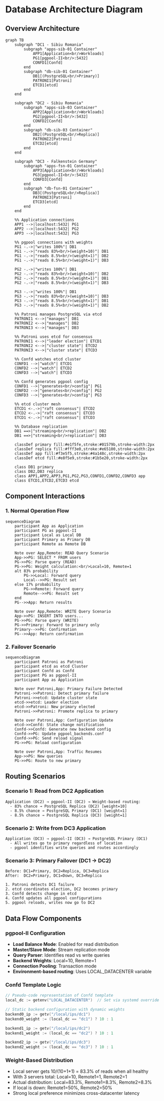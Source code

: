 # Database Architecture Diagram

## Overview Architecture

```mermaid
graph TB
    subgraph "DC1 - Sibiu Romania"
        subgraph "apps-sib-01 Container"
            APP1[Application<br/>Workloads]
            PG1[pgpool-II<br/>:5432]
            CONFD1[Confd]
        end
        subgraph "db-sib-01 Container"
            DB1[(PostgreSQL<br/>Primary)]
            PATRONI1[Patroni]
            ETCD1[etcd]
        end
    end
    
    subgraph "DC2 - Sibiu Romania"
        subgraph "apps-sib-03 Container"
            APP2[Application<br/>Workloads]
            PG2[pgpool-II<br/>:5432]
            CONFD2[Confd]
        end
        subgraph "db-sib-03 Container"
            DB2[(PostgreSQL<br/>Replica)]
            PATRONI2[Patroni]
            ETCD2[etcd]
        end
    end
    
    subgraph "DC3 - Falkenstein Germany"
        subgraph "apps-fsn-01 Container"
            APP3[Application<br/>Workloads]
            PG3[pgpool-II<br/>:5432]
            CONFD3[Confd]
        end
        subgraph "db-fsn-01 Container"
            DB3[(PostgreSQL<br/>Replica)]
            PATRONI3[Patroni]
            ETCD3[etcd]
        end
    end
    
    %% Application connections
    APP1 -->|localhost:5432| PG1
    APP2 -->|localhost:5432| PG2
    APP3 -->|localhost:5432| PG3
    
    %% pgpool connections with weights
    PG1 -.->|"writes 100%"| DB1
    PG1 -.->|"reads 83%<br/>(weight=10)"| DB1
    PG1 -.->|"reads 8.5%<br/>(weight=1)"| DB2
    PG1 -.->|"reads 8.5%<br/>(weight=1)"| DB3
    
    PG2 -.->|"writes 100%"| DB1
    PG2 -.->|"reads 83%<br/>(weight=10)"| DB2
    PG2 -.->|"reads 8.5%<br/>(weight=1)"| DB1
    PG2 -.->|"reads 8.5%<br/>(weight=1)"| DB3
    
    PG3 -.->|"writes 100%"| DB1
    PG3 -.->|"reads 83%<br/>(weight=10)"| DB3
    PG3 -.->|"reads 8.5%<br/>(weight=1)"| DB1
    PG3 -.->|"reads 8.5%<br/>(weight=1)"| DB2
    
    %% Patroni manages PostgreSQL via etcd
    PATRONI1 <-->|"manages"| DB1
    PATRONI2 <-->|"manages"| DB2
    PATRONI3 <-->|"manages"| DB3
    
    %% Patroni uses etcd for consensus
    PATRONI1 <-->|"leader election"| ETCD1
    PATRONI2 <-->|"cluster state"| ETCD2
    PATRONI3 <-->|"cluster state"| ETCD3
    
    %% Confd watches etcd cluster
    CONFD1 -->|"watch"| ETCD1
    CONFD2 -->|"watch"| ETCD2
    CONFD3 -->|"watch"| ETCD3
    
    %% Confd generates pgpool config
    CONFD1 -->|"generates<br/>config"| PG1
    CONFD2 -->|"generates<br/>config"| PG2
    CONFD3 -->|"generates<br/>config"| PG3
    
    %% etcd cluster mesh
    ETCD1 <-.->|"raft consensus"| ETCD2
    ETCD2 <-.->|"raft consensus"| ETCD3
    ETCD1 <-.->|"raft consensus"| ETCD3
    
    %% Database replication
    DB1 ==>|"streaming<br/>replication"| DB2
    DB1 ==>|"streaming<br/>replication"| DB3
    
    classDef primary fill:#e1f5fe,stroke:#01579b,stroke-width:2px
    classDef replica fill:#fff3e0,stroke:#e65100,stroke-width:2px
    classDef app fill:#f3e5f5,stroke:#4a148c,stroke-width:2px
    classDef etcd fill:#e8f5e9,stroke:#1b5e20,stroke-width:2px
    
    class DB1 primary
    class DB2,DB3 replica
    class APP1,APP2,APP3,PG1,PG2,PG3,CONFD1,CONFD2,CONFD3 app
    class ETCD1,ETCD2,ETCD3 etcd
```

## Component Interactions

### 1. Normal Operation Flow

```mermaid
sequenceDiagram
    participant App as Application
    participant PG as pgpool-II
    participant Local as Local DB
    participant Primary as Primary DB
    participant Remote as Remote DB
    
    Note over App,Remote: READ Query Scenario
    App->>PG: SELECT * FROM users
    PG->>PG: Parse query (READ)
    PG->>PG: Weight calculation:<br/>Local=10, Remote=1
    alt 83% probability
        PG->>Local: Forward query
        Local-->>PG: Result set
    else 17% probability
        PG->>Remote: Forward query
        Remote-->>PG: Result set
    end
    PG-->>App: Return results
    
    Note over App,Remote: WRITE Query Scenario
    App->>PG: INSERT INTO users...
    PG->>PG: Parse query (WRITE)
    PG->>Primary: Forward to primary only
    Primary-->>PG: Confirmation
    PG-->>App: Return confirmation
```

### 2. Failover Scenario

```mermaid
sequenceDiagram
    participant Patroni as Patroni
    participant etcd as etcd Cluster
    participant Confd as Confd
    participant PG as pgpool-II
    participant App as Application
    
    Note over Patroni,App: Primary Failure Detected
    Patroni->>Patroni: Detect primary failure
    Patroni->>etcd: Update cluster state
    etcd->>etcd: Leader election
    etcd->>Patroni: New primary elected
    Patroni->>Patroni: Promote replica to primary
    
    Note over Patroni,App: Configuration Update
    etcd->>Confd: State change notification
    Confd->>Confd: Generate new backend config
    Confd->>PG: Update pgpool_backends.conf
    Confd->>PG: Send reload signal
    PG->>PG: Reload configuration
    
    Note over Patroni,App: Traffic Resumes
    App->>PG: New queries
    PG->>PG: Route to new primary
```

## Routing Scenarios

### Scenario 1: Read from DC2 Application
```
Application (DC2) → pgpool-II (DC2) → Weight-based routing:
  - 83% chance → PostgreSQL Replica (DC2) [weight=10]
  - 8.5% chance → PostgreSQL Primary (DC1) [weight=1]  
  - 8.5% chance → PostgreSQL Replica (DC3) [weight=1]
```

### Scenario 2: Write from DC3 Application
```
Application (DC3) → pgpool-II (DC3) → PostgreSQL Primary (DC1)
  - All writes go to primary regardless of location
  - pgpool identifies write queries and routes accordingly
```

### Scenario 3: Primary Failover (DC1 → DC2)
```
Before: DC1=Primary, DC2=Replica, DC3=Replica
After:  DC2=Primary, DC1=Down, DC3=Replica

1. Patroni detects DC1 failure
2. etcd coordinates election, DC2 becomes primary
3. Confd detects change in etcd
4. Confd updates all pgpool configurations
5. pgpool reloads, writes now go to DC2
```

## Data Flow Components

### pgpool-II Configuration
- **Load Balance Mode**: Enabled for read distribution
- **Master/Slave Mode**: Stream replication mode
- **Query Parser**: Identifies read vs write queries
- **Backend Weights**: Local=10, Remote=1
- **Connection Pooling**: Transaction mode
- **Environment-based routing**: Uses LOCAL_DATACENTER variable

### Confd Template Logic
```go
// Pseudo-code representation of Confd template
local_dc := getenv("LOCAL_DATACENTER")  // Set via systemd override

// Static backend configuration with dynamic weights
backend0_ip := getv("/local/ips/dc1")
backend0_weight := (local_dc == "dc1") ? 10 : 1

backend1_ip := getv("/local/ips/dc2")  
backend1_weight := (local_dc == "dc2") ? 10 : 1

backend2_ip := getv("/local/ips/dc3")
backend2_weight := (local_dc == "dc3") ? 10 : 1
```

### Weight-Based Distribution
- Local server gets 10/(10+1+1) = 83.3% of reads when all healthy
- With 3 servers total: Local=10, Remote1=1, Remote2=1
- Actual distribution: Local=83.3%, Remote1=8.3%, Remote2=8.3%
- If local is down: Remote1=50%, Remote2=50%
- Strong local preference minimizes cross-datacenter latency